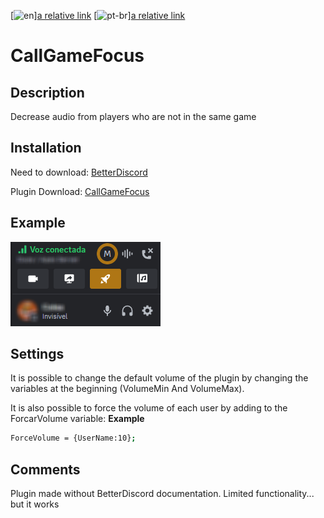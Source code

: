 [![en](https://img.shields.io/badge/lang-en-green.svg)][a relative link](EricCoisa/BDiscord-Plugins/tree/main/CallGameFocus)
[![pt-br](https://img.shields.io/badge/lang-pt--br-red.svg)][a relative link](EricCoisa/BDiscord-Plugins/blob/main/CallGameFocus/README.pt-br.md)

# CallGameFocus

## Description
Decrease audio from players who are not in the same game

## Installation
Need to download:
[BetterDiscord](https://betterdiscord.app/)

Plugin Download:
[CallGameFocus](https://github.com/EricCoisa/BDiscord-Plugins/blob/main/CallGameFocus/build/CallGameFocus.plugin.js)

## Example
![1](https://github.com/EricCoisa/BDiscord-Plugins/blob/main/CallGameFocus/util/CallGameFocus-Example.png?raw=true)

## Settings
It is possible to change the default volume of the plugin by changing the variables at the beginning (VolumeMin And VolumeMax).

It is also possible to force the volume of each user by adding to the ForcarVolume variable: **Example**
```bash
ForceVolume = {UserName:10};
```

## Comments
Plugin made without BetterDiscord documentation.
Limited functionality... but it works